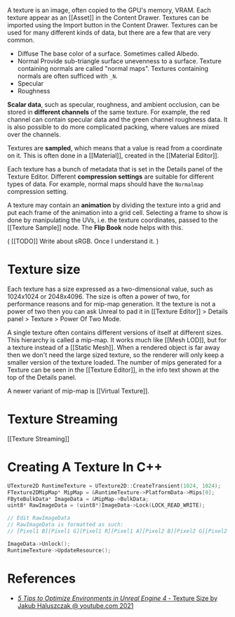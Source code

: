 A texture is an image, often copied to the GPU's memory, VRAM.
Each texture appear as an [[Asset]] in the Content Drawer.
Textures can be imported using the Import button in the Content Drawer.
Textures can be used for many different kinds of data, but there are a few that are very common.

- Diffuse
  The base color of a surface.
  Sometimes called Albedo.
- Normal
  Provide sub-triangle surface unevenness to a surface.
  Texture containing normals are called "normal maps".
  Textures containing normals are often sufficed with `_N`.
- Specular
- Roughness

**Scalar data**, such as specular, roughness, and ambient occlusion, can be stored in **different channels** of the same texture.
For example,  the red channel can contain specular data and the green channel roughness data.
It is also possible to do more complicated packing, where values are mixed over the channels.

Textures are **sampled**, which means that a value is read from a coordinate on it.
This is often done in a [[Material]], created in the [[Material Editor]].

Each texture has a bunch of metadata that is set in the Details panel of the Texture Editor.
Different **compression settings** are suitable for different types of data.
For example, normal maps should have the `Normalmap` compression setting.

A texture may contain an **animation** by dividing the texture into a grid and put each frame of the animation into a grid cell.
Selecting a frame to show is done by manipulating the UVs, i.e. the texture coordinates, passed to the [[Texture Sample]] node.
The **Flip Book** node helps with this.


(
[[TODO]] Write about sRGB. Once I understand it.
)


# Texture size

Each texture has a size expressed as a two-dimensional value, such as 1024x1024 or 2048x4096.
The size is often a power of two, for performance reasons and for mip-map generation.
It the texture is not a power of two then you can ask Unreal to pad it in [[Texture Editor]] > Details panel > Texture > Power Of Two Mode.

A single texture often contains different versions of itself at different sizes.
This hierarchy is called a mip-map.
It works much like [[Mesh LOD]], but for a texture instead of a [[Static Mesh]].
When a rendered object is far away then we don't need the large sized texture, so the renderer will only keep a smaller version of the texture loaded.
The number of mips generated for a Texture can be seen in the [[Texture Editor]], in the info text shown at the top of the Details panel.

A newer variant of mip-map is [[Virtual Texture]].


# Texture Streaming


[[Texture Streaming]]


# Creating A Texture In C++

```cpp
UTexture2D RuntimeTexture = UTexture2D::CreateTransient(1024, 1024);
FTexture2DMipMap* MipMap = &RuntimeTexture->PlatformData->Mips[0];
FByteBulkData* ImageData = &MipMap->BulkData;
uint8* RawImageData = (uint8*)ImageData->Lock(LOCK_READ_WRITE);

// Edit RawImageData
// RawImageData is formatted as such:
// [Pixel1 B][Pixel1 G][Pixel1 R][Pixel1 A][Pixel2 B][Pixel2 G][Pixel2 R][Pixel2 A] …

ImageData->Unlock();
RuntimeTexture->UpdateResource();
```

# References

- [_5 Tips to Optimize Environments in Unreal Engine 4_ - Texture Size by Jakub Haluszczak @ youtube.com 2021](https://youtu.be/gZkKcaF4Ifk?t=386)